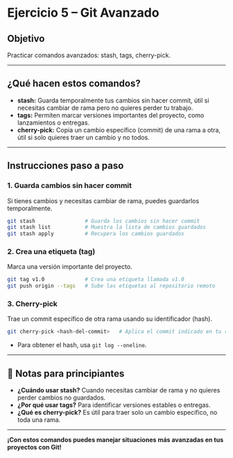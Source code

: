 # Ejercicio 5 – Git Avanzado
## Objetivo
Practicar comandos avanzados: stash, tags, cherry-pick.

---

## ¿Qué hacen estos comandos?

- **stash:** Guarda temporalmente tus cambios sin hacer commit, útil si necesitas cambiar de rama pero no quieres perder tu trabajo.
- **tags:** Permiten marcar versiones importantes del proyecto, como lanzamientos o entregas.
- **cherry-pick:** Copia un cambio específico (commit) de una rama a otra, útil si solo quieres traer un cambio y no todos.

---

## Instrucciones paso a paso

### 1. **Guarda cambios sin hacer commit**
Si tienes cambios y necesitas cambiar de rama, puedes guardarlos temporalmente.

```bash
git stash                # Guarda los cambios sin hacer commit
git stash list           # Muestra la lista de cambios guardados
git stash apply          # Recupera los cambios guardados
```

### 2. **Crea una etiqueta (tag)**
Marca una versión importante del proyecto.

```bash
git tag v1.0             # Crea una etiqueta llamada v1.0
git push origin --tags   # Sube las etiquetas al repositorio remoto
```

### 3. **Cherry-pick**
Trae un commit específico de otra rama usando su identificador (hash).

```bash
git cherry-pick <hash-del-commit>   # Aplica el commit indicado en tu rama actual
```
- Para obtener el hash, usa `git log --oneline`.

---

## 📝 Notas para principiantes

- **¿Cuándo usar stash?** Cuando necesitas cambiar de rama y no quieres perder cambios no guardados.
- **¿Por qué usar tags?** Para identificar versiones estables o entregas.
- **¿Qué es cherry-pick?** Es útil para traer solo un cambio específico, no toda una rama.

---

**¡Con estos comandos puedes manejar situaciones más avanzadas en tus proyectos con Git!**
